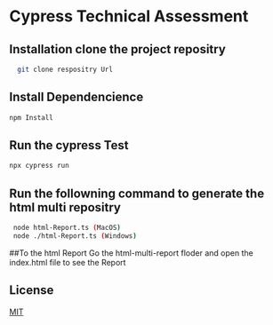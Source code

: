 
# Cypress Technical Assessment

## Installation clone the project repositry

```bash
  git clone respositry Url
```
## Install Dependencience
```bash
npm Install
```
## Run the cypress Test 
```bash
npx cypress run
```
## Run the followning command to generate the html multi repositry
```bash
 node html-Report.ts (MacOS)
 node ./html-Report.ts (Windows)
 ```
##To the html Report
Go the html-multi-report floder and open the index.html file to see the Report


    
## License

[MIT](https://choosealicense.com/licenses/mit/)

